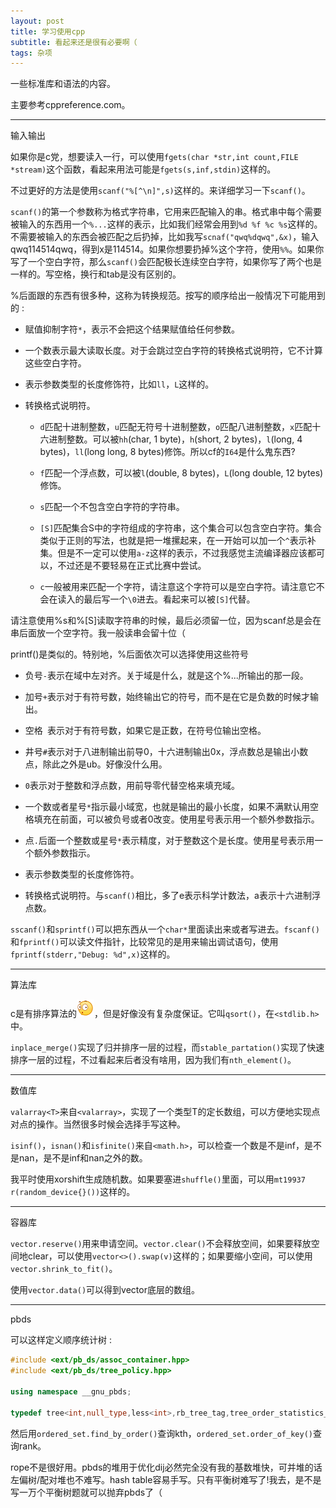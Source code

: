 ```yaml
---
layout: post
title: 学习使用cpp
subtitle: 看起来还是很有必要啊（
tags: 杂项
---
```


一些标准库和语法的内容。

主要参考cppreference.com。

-----

输入输出

如果你是c党，想要读入一行，可以使用`fgets(char *str,int count,FILE *stream)`这个函数，看起来用法可能是`fgets(s,inf,stdin)`这样的。

不过更好的方法是使用`scanf("%[^\n]",s)`这样的。来详细学习一下`scanf()`。

`scanf()`的第一个参数称为格式字符串，它用来匹配输入的串。格式串中每个需要被输入的东西用一个`%...`这样的表示，比如我们经常会用到`%d %f %c %s`这样的。不需要被输入的东西会被匹配之后扔掉，比如我写`scnaf("qwq%dqwq",&x)`，输入qwq114514qwq，得到x是114514。如果你想要扔掉%这个字符，使用`%%`。如果你写了一个空白字符，那么`scanf()`会匹配极长连续空白字符，如果你写了两个也是一样的。写空格，换行和tab是没有区别的。

%后面跟的东西有很多种，这称为转换规范。按写的顺序给出一般情况下可能用到的 : 

 - 赋值抑制字符`*`，表示不会把这个结果赋值给任何参数。

 - 一个数表示最大读取长度。对于会跳过空白字符的转换格式说明符，它不计算这些空白字符。

 - 表示参数类型的长度修饰符，比如`ll`，`L`这样的。

 - 转换格式说明符。

   - `d`匹配十进制整数，`u`匹配无符号十进制整数，`o`匹配八进制整数，`x`匹配十六进制整数。可以被`hh`(char, 1 byte)，`h`(short, 2 bytes)，`l`(long, 4 bytes)，`ll`(long long, 8 bytes)修饰。所以cf的`I64`是什么鬼东西?

   - `f`匹配一个浮点数，可以被`l`(double, 8 bytes)，`L`(long double, 12 bytes)修饰。

   - `s`匹配一个不包含空白字符的字符串。

   - `[S]`匹配集合S中的字符组成的字符串，这个集合可以包含空白字符。集合类似于正则的写法，也就是把一堆摞起来，在一开始可以加一个`^`表示补集。但是不一定可以使用`a-z`这样的表示，不过我感觉主流编译器应该都可以，不过还是不要轻易在正式比赛中尝试。

   - `c`一般被用来匹配一个字符，请注意这个字符可以是空白字符。请注意它不会在读入的最后写一个`\0`进去。看起来可以被`[S]`代替。

请注意使用%s和%[S]读取字符串的时候，最后必须留一位，因为scanf总是会在串后面放一个空字符。我一般读串会留十位（

printf()是类似的。特别地，%后面依次可以选择使用这些符号

 - 负号`-`表示在域中左对齐。关于域是什么，就是这个%...所输出的那一段。

 - 加号`+`表示对于有符号数，始终输出它的符号，而不是在它是负数的时候才输出。

 - 空格` `表示对于有符号数，如果它是正数，在符号位输出空格。

 - 井号`#`表示对于八进制输出前导0，十六进制输出0x，浮点数总是输出小数点，除此之外是ub。好像没什么用。

 - `0`表示对于整数和浮点数，用前导零代替空格来填充域。

 - 一个数或者星号`*`指示最小域宽，也就是输出的最小长度，如果不满默认用空格填充在前面，可以被负号或者0改变。使用星号表示用一个额外参数指示。

 - 点`.`后面一个整数或星号`*`表示精度，对于整数这个是长度。使用星号表示用一个额外参数指示。

 - 表示参数类型的长度修饰符。

 - 转换格式说明符。与`scanf()`相比，多了e表示科学计数法，a表示十六进制浮点数。

`sscanf()`和`sprintf()`可以把东西从一个`char*`里面读出来或者写进去。`fscanf()`和`fprintf()`可以读文件指针，比较常见的是用来输出调试语句，使用`fprintf(stderr,"Debug: %d",x)`这样的。

-----

算法库

c是有排序算法的![/jy](/img/qqemoji/0.gif)，但是好像没有复杂度保证。它叫`qsort()`，在`<stdlib.h>`中。

`inplace_merge()`实现了归并排序一层的过程，而`stable_partation()`实现了快速排序一层的过程，不过看起来后者没有啥用，因为我们有`nth_element()`。

-----

数值库

`valarray<T>`来自`<valarray>`，实现了一个类型T的定长数组，可以方便地实现点对点的操作。当然很多时候会选择手写这种。

`isinf()`，`isnan()`和`isfinite()`来自`<math.h>`，可以检查一个数是不是inf，是不是nan，是不是inf和nan之外的数。

我平时使用xorshift生成随机数。如果要塞进`shuffle()`里面，可以用`mt19937 r(random_device{}())`这样的。

-----

容器库

`vector.reserve()`用来申请空间。`vector.clear()`不会释放空间，如果要释放空间地clear，可以使用`vector<>().swap(v)`这样的；如果要缩小空间，可以使用`vector.shrink_to_fit()`。

使用`vector.data()`可以得到vector底层的数组。

-----

pbds

可以这样定义顺序统计树 : 

```cpp
#include <ext/pb_ds/assoc_container.hpp>
#include <ext/pb_ds/tree_policy.hpp>

using namespace __gnu_pbds;

typedef tree<int,null_type,less<int>,rb_tree_tag,tree_order_statistics_node_update> ordered_set;
```

然后用`ordered_set.find_by_order()`查询kth，`ordered_set.order_of_key()`查询rank。

rope不是很好用。pbds的堆用于优化dij必然完全没有我的基数堆快，可并堆的话左偏树/配对堆也不难写。hash table容易手写。只有平衡树难写了!我去，是不是写一万个平衡树题就可以抛弃pbds了（
